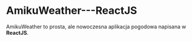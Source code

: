 # AmikuWeather---ReactJS
AmikuWeather to prosta, ale nowoczesna aplikacja pogodowa napisana w **ReactJS**.  
